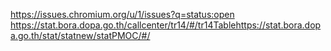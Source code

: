 https://issues.chromium.org/u/1/issues?q=status:open
https://stat.bora.dopa.go.th/callcenter/tr14/#/tr14Tablehttps://stat.bora.dopa.go.th/stat/statnew/statPMOC/#/
